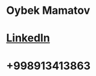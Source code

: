 # Oybek Mamatov

# [LinkedIn](https://www.linkedin.com/in/oybek-mamatov-96280a1a8/)

# +998913413863
